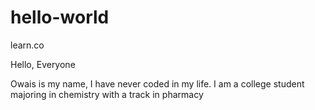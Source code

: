 # hello-world
learn.co 

Hello, Everyone 

Owais is my name, I have never coded in my life. 
I am a college student majoring in chemistry with a track in pharmacy 
